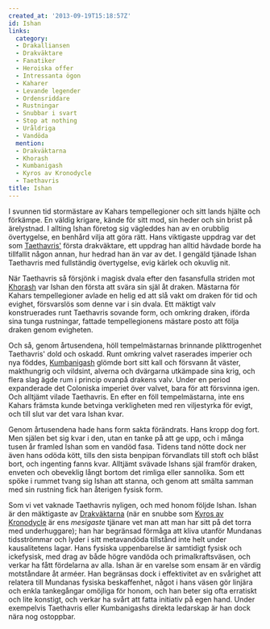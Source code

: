 ```yaml
---
created_at: '2013-09-19T15:18:57Z'
id: Ishan
links:
  category:
  - Drakalliansen
  - Drakväktare
  - Fanatiker
  - Heroiska offer
  - Intressanta ögon
  - Kaharer
  - Levande legender
  - Ordensriddare
  - Rustningar
  - Snubbar i svart
  - Stop at nothing
  - Uråldriga
  - Vandöda
  mention:
  - Drakväktarna
  - Khorash
  - Kumbanigash
  - Kyros av Kronodycle
  - Taethavris
title: Ishan
---
```


I svunnen tid stormästare av Kahars tempellegioner och sitt lands hjälte och förkämpe. En väldig
krigare, kände för sitt mod, sin heder och sin brist på ärelystnad. I allting Ishan företog sig
vägleddes han av en orubblig övertygelse, en benhård vilja att göra rätt. Hans viktigaste uppdrag
var det som [Taethavris'] första drakväktare, ett uppdrag han alltid hävdade borde ha tillfallit
någon annan, hur hedrad han än var av det. I gengäld tjänade Ishan Taethavris med fullständig
övertygelse, evig kärlek och okuvlig nit.

När Taethavris så försjönk i magisk dvala efter den fasansfulla striden mot [Khorash] var Ishan den
första att svära sin själ åt draken. Mästarna för Kahars tempellegioner avlade en helig ed att slå
vakt om draken för tid och evighet, försvarslös som denne var i sin dvala. Ett mäktigt valv
konstruerades runt Taethavris sovande form, och omkring draken, iförda sina tunga rustningar,
fattade tempellegionens mästare posto att följa draken genom evigheten.

Och så, genom årtusendena, höll tempelmästarnas brinnande plikttrogenhet Taethavris' dold och
oskadd. Runt omkring valvet raserades imperier och nya föddes, [Kumbanigash] glömde bort sitt kall
och försvann åt väster, makthungrig och vildsint, alverna och dvärgarna utkämpade sina krig, och
flera slag ägde rum i princip ovanpå drakens valv. Under en period expanderade det Coloniska
imperiet över valvet, bara för att försvinna igen. Och alltjämt vilade Taethavris. En efter en föll
tempelmästarna, inte ens Kahars främsta kunde betvinga verkligheten med ren viljestyrka för evigt,
och till slut var det vara Ishan kvar.

Genom årtusendena hade hans form sakta förändrats. Hans kropp dog fort. Men själen bet sig kvar i
den, utan en tanke på att ge upp, och i många tusen år framled Ishan som en vandöd fasa. Tidens tand
nötte dock ner även hans odöda kött, tills den sista benpipan förvandlats till stoft och blåst bort,
och ingenting fanns kvar. Alltjämt svävade Ishans själ framför draken, enveten och obeveklig långt
bortom det rimliga eller sannolika. Som ett spöke i rummet tvang sig Ishan att stanna, och genom att
smälta samman med sin rustning fick han återigen fysisk form.

Som vi vet vaknade Taethavris nyligen, och med honom följde Ishan. Ishan är den mäktigaste av
[Drakväktarna] (när en snubbe som [Kyros av Kronodycle] är ens *mesigaste* tjänare vet man att man
har sitt på det torra med underhuggare); han har begränsad förmåga att kliva utanför Mundanas
tidsströmmar och lyder i sitt metavandöda tillstånd inte helt under kausalitetens lagar. Hans
fysiska uppenbarelse är samtidigt fysisk och ickefysisk, med drag av både högre vandöda och
primalkraftsväsen, och verkar ha fått fördelarna av alla. Ishan är en varelse som ensam är en värdig
motståndare åt arméer. Han begränsas dock i effektivitet av en svårighet att relatera till Mundanas
fysiska beskaffenhet, något i hans väsen gör linjära och enkla tankegångar omöjliga för honom, och
han beter sig ofta erratiskt och lite konstigt, och verkar ha svårt att fatta initiativ på egen
hand. Under exempelvis Taethavris eller Kumbanigashs direkta ledarskap är han dock nära nog
ostoppbar.

  [Taethavris']: Taethavris
  [Khorash]: Khorash
  [Kumbanigash]: Kumbanigash
  [Drakväktarna]: Drakväktarna
  [Kyros av Kronodycle]: Kyros_av_Kronodycle